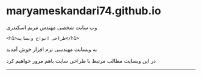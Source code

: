 # maryameskandari74.github.io
وب سایت شخصی مهندس مریم اسکندری
    
    <h1>طراحی انواع وبسایت</h1>
<p>به وبسایت مهندسی نرم افزار خوش آمدید </p>
    <p>در این وبسایت مطالب مرتبط با طراحی سایت باهم مرور خواهیم کرد</p>
    <hr>
    

